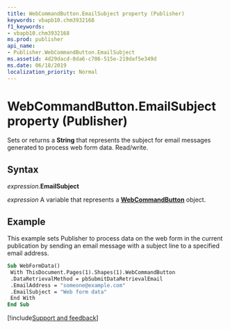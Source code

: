 ```yaml
---
title: WebCommandButton.EmailSubject property (Publisher)
keywords: vbapb10.chm3932168
f1_keywords:
- vbapb10.chm3932168
ms.prod: publisher
api_name:
- Publisher.WebCommandButton.EmailSubject
ms.assetid: 4d29dacd-0da6-c706-515e-219daf5e349d
ms.date: 06/18/2019
localization_priority: Normal
---
```



# WebCommandButton.EmailSubject property (Publisher)

Sets or returns a **String** that represents the subject for email messages generated to process web form data. Read/write.


## Syntax

_expression_.**EmailSubject**

_expression_ A variable that represents a **[WebCommandButton](Publisher.WebCommandButton.md)** object.


## Example

This example sets Publisher to process data on the web form in the current publication by sending an email message with a subject line to a specified email address.

```vb
Sub WebFormData() 
 With ThisDocument.Pages(1).Shapes(1).WebCommandButton 
 .DataRetrievalMethod = pbSubmitDataRetrievalEmail 
 .EmailAddress = "someone@example.com" 
 .EmailSubject = "Web form data" 
 End With 
End Sub
```

[!include[Support and feedback](~/includes/feedback-boilerplate.md)]